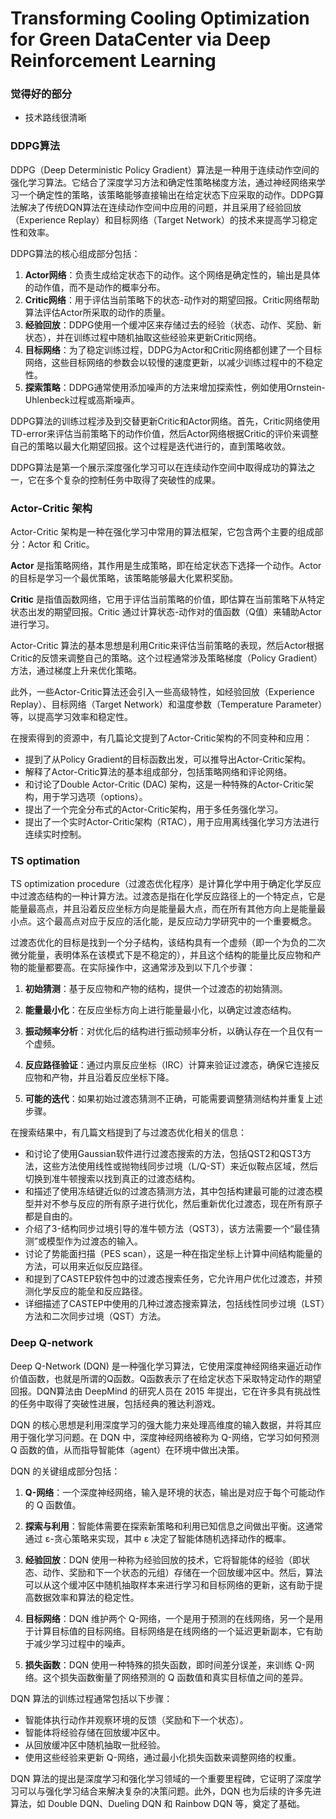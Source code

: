 # Transforming Cooling Optimization for Green DataCenter via Deep Reinforcement Learning

### 觉得好的部分
- 技术路线很清晰

### DDPG算法
DDPG（Deep Deterministic Policy Gradient）算法是一种用于连续动作空间的强化学习算法。它结合了深度学习方法和确定性策略梯度方法，通过神经网络来学习一个确定性的策略，该策略能够直接输出在给定状态下应采取的动作。DDPG算法解决了传统DQN算法在连续动作空间中应用的问题，并且采用了经验回放（Experience Replay）和目标网络（Target Network）的技术来提高学习稳定性和效率。

DDPG算法的核心组成部分包括：
1. **Actor网络**：负责生成给定状态下的动作。这个网络是确定性的，输出是具体的动作值，而不是动作的概率分布。
2. **Critic网络**：用于评估当前策略下的状态-动作对的期望回报。Critic网络帮助算法评估Actor所采取的动作的质量。
3. **经验回放**：DDPG使用一个缓冲区来存储过去的经验（状态、动作、奖励、新状态），并在训练过程中随机抽取这些经验来更新Critic网络。
4. **目标网络**：为了稳定训练过程，DDPG为Actor和Critic网络都创建了一个目标网络，这些目标网络的参数会以较慢的速度更新，以减少训练过程中的不稳定性。
5. **探索策略**：DDPG通常使用添加噪声的方法来增加探索性，例如使用Ornstein-Uhlenbeck过程或高斯噪声。

DDPG算法的训练过程涉及到交替更新Critic和Actor网络。首先，Critic网络使用TD-error来评估当前策略下的动作价值，然后Actor网络根据Critic的评价来调整自己的策略以最大化期望回报。这个过程是迭代进行的，直到策略收敛。

DDPG算法是第一个展示深度强化学习可以在连续动作空间中取得成功的算法之一，它在多个复杂的控制任务中取得了突破性的成果。

### Actor-Critic 架构
Actor-Critic 架构是一种在强化学习中常用的算法框架，它包含两个主要的组成部分：Actor 和 Critic。

**Actor** 是指策略网络，其作用是生成策略，即在给定状态下选择一个动作。Actor 的目标是学习一个最优策略，该策略能够最大化累积奖励。

**Critic** 是指值函数网络，它用于评估当前策略的价值，即估算在当前策略下从特定状态出发的期望回报。Critic 通过计算状态-动作对的值函数（Q值）来辅助Actor进行学习。

Actor-Critic 算法的基本思想是利用Critic来评估当前策略的表现，然后Actor根据Critic的反馈来调整自己的策略。这个过程通常涉及策略梯度（Policy Gradient）方法，通过梯度上升来优化策略。

此外，一些Actor-Critic算法还会引入一些高级特性，如经验回放（Experience Replay）、目标网络（Target Network）和温度参数（Temperature Parameter）等，以提高学习效率和稳定性。

在搜索得到的资源中，有几篇论文提到了Actor-Critic架构的不同变种和应用：

- 提到了从Policy Gradient的目标函数出发，可以推导出Actor-Critic架构。
- 解释了Actor-Critic算法的基本组成部分，包括策略网络和评论网络。
- 和讨论了Double Actor-Critic (DAC) 架构，这是一种特殊的Actor-Critic架构，用于学习选项（options）。
- 提出了一个完全分布式的Actor-Critic架构，用于多任务强化学习。
- 提出了一个实时Actor-Critic架构（RTAC），用于应用离线强化学习方法进行连续实时控制。

### TS optimation
TS optimization procedure（过渡态优化程序）是计算化学中用于确定化学反应中过渡态结构的一种计算方法。过渡态是指在化学反应路径上的一个特定点，它是能量最高点，并且沿着反应坐标方向是能量最大点，而在所有其他方向上是能量最小点。这个最高点对应于反应的活化能，是反应动力学研究中的一个重要概念。

过渡态优化的目标是找到一个分子结构，该结构具有一个虚频（即一个为负的二次微分能量，表明体系在该模式下是不稳定的），并且这个结构的能量比反应物和产物的能量都要高。在实际操作中，这通常涉及到以下几个步骤：

1. **初始猜测**：基于反应物和产物的结构，提供一个过渡态的初始猜测。

2. **能量最小化**：在反应坐标方向上进行能量最小化，以确定过渡态结构。

3. **振动频率分析**：对优化后的结构进行振动频率分析，以确认存在一个且仅有一个虚频。

4. **反应路径验证**：通过内禀反应坐标（IRC）计算来验证过渡态，确保它连接反应物和产物，并且沿着反应坐标下降。

5. **可能的迭代**：如果初始过渡态猜测不正确，可能需要调整猜测结构并重复上述步骤。

在搜索结果中，有几篇文档提到了与过渡态优化相关的信息：

- 和讨论了使用Gaussian软件进行过渡态搜索的方法，包括QST2和QST3方法，这些方法使用线性或抛物线同步过境（L/Q-ST）来近似鞍点区域，然后切换到准牛顿搜索以找到真正的过渡态结构。
- 和描述了使用冻结键近似的过渡态猜测方法，其中包括构建最可能的过渡态模型并对不参与反应的所有原子进行优化，然后重新优化过渡态，现在所有原子都是自由的。
- 介绍了3-结构同步过境引导的准牛顿方法（QST3），该方法需要一个“最佳猜测”或模型作为过渡态的输入。
- 讨论了势能面扫描（PES scan），这是一种在指定坐标上计算中间结构能量的方法，可以用来近似反应路径。
- 和提到了CASTEP软件包中的过渡态搜索任务，它允许用户优化过渡态，并预测化学反应的能垒和反应路径。
- 详细描述了CASTEP中使用的几种过渡态搜索算法，包括线性同步过境（LST）方法和二次同步过境（QST）方法。

### Deep Q-network
Deep Q-Network (DQN) 是一种强化学习算法，它使用深度神经网络来逼近动作价值函数，也就是所谓的Q函数。Q函数表示了在给定状态下采取特定动作的期望回报。DQN算法由 DeepMind 的研究人员在 2015 年提出，它在许多具有挑战性的任务中取得了突破性进展，包括经典的雅达利游戏。

DQN 的核心思想是利用深度学习的强大能力来处理高维度的输入数据，并将其应用于强化学习问题。在 DQN 中，深度神经网络被称为 Q-网络，它学习如何预测 Q 函数的值，从而指导智能体（agent）在环境中做出决策。

DQN 的关键组成部分包括：

1. **Q-网络**：一个深度神经网络，输入是环境的状态，输出是对应于每个可能动作的 Q 函数值。

2. **探索与利用**：智能体需要在探索新策略和利用已知信息之间做出平衡。这通常通过 ε-贪心策略来实现，其中 ε 决定了智能体随机选择动作的概率。

3. **经验回放**：DQN 使用一种称为经验回放的技术，它将智能体的经验（即状态、动作、奖励和下一个状态的元组）存储在一个回放缓冲区中。然后，算法可以从这个缓冲区中随机抽取样本来进行学习和目标网络的更新，这有助于提高数据效率和算法的稳定性。

4. **目标网络**：DQN 维护两个 Q-网络，一个是用于预测的在线网络，另一个是用于计算目标值的目标网络。目标网络是在线网络的一个延迟更新副本，它有助于减少学习过程中的噪声。

5. **损失函数**：DQN 使用一种特殊的损失函数，即时间差分误差，来训练 Q-网络。这个损失函数衡量了网络预测的 Q 函数值和真实目标值之间的差异。

DQN 算法的训练过程通常包括以下步骤：

- 智能体执行动作并观察环境的反馈（奖励和下一个状态）。
- 智能体将经验存储在回放缓冲区中。
- 从回放缓冲区中随机抽取一批经验。
- 使用这些经验来更新 Q-网络，通过最小化损失函数来调整网络的权重。

DQN 算法的提出是深度学习和强化学习领域的一个重要里程碑，它证明了深度学习可以与强化学习结合来解决复杂的决策问题。此外，DQN 也为后续的许多先进算法，如 Double DQN、Dueling DQN 和 Rainbow DQN 等，奠定了基础。


